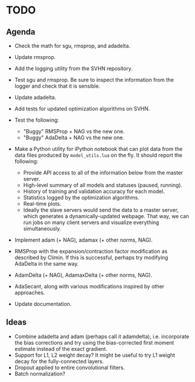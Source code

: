 <!--
  ** File Name: TODO.md
  ** Author:    Aditya Ramesh
  ** Date:      08/29/2015
  ** Contact:   _@adityaramesh.com
-->

# TODO

## Agenda

- Check the math for sgu, rmsprop, and adadelta.
- Update rmsprop.
- Add the logging utility from the SVHN repository.
- Test sgu and rmsprop. Be sure to inspect the information from the logger and
check that it is sensible.
- Update adadelta.
- Add tests for updated optimization algorithms on SVHN.
- Test the following:
  - "Buggy" RMSProp + NAG vs the new one.
  - "Buggy" AdaDelta + NAG vs the new one.

- Make a Python utility for iPython notebook that can plot data from the data
files produced by `model_utils.lua` on the fly. It should report the following:
  - Provide API access to all of the information below from the master server.
  - High-level summary of all models and statuses (paused, running).
  - History of training and validation accuracy for each model.
  - Statistics logged by the optimization algorithms.
  - Real-time plots.
  - Ideally the slave servers would send the data to a master server, which
  generates a dynamically-updated webpage. That way, we can run jobs on many
  client servers and visualize everything simultaneously.

- Implement adam (+ NAG), adamax (+ other norms, NAG).
- RMSProp with the expansion/contraction factor modification as described by
Climin. If this is successful, perhaps try modifying AdaDelta in the same way.
- AdamDelta (+ NAG), AdamaxDelta (+ other norms, NAG).
- AdaSecant, along with various modifications inspired by other approaches.
- Update documentation.

## Ideas

- Combine adadelta and adam (perhaps call it adamdelta), i.e. incorporate the
bias corrections and try using the bias-corrected first moment estimate instead
of the exact gradient.
- Support for L1, L2 weight decay? It might be useful to try L1 weight decay for
the fully-connected layers.
- Dropout applied to entire convolutional filters.
- Batch normalization?
